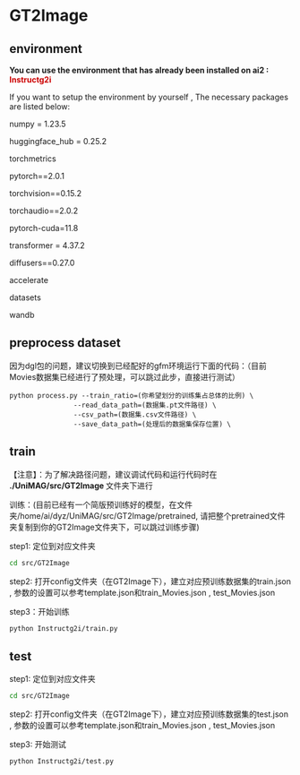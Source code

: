 # GT2Image

## environment

<span style="font-weight:bold;">You can use the environment that has already been installed on ai2 : <span style="color:#CC0000;">Instructg2i</span></span>


If you want to setup the environment by yourself , The necessary packages are listed below:

numpy = 1.23.5

huggingface_hub = 0.25.2

torchmetrics

pytorch==2.0.1

torchvision==0.15.2

torchaudio==2.0.2

pytorch-cuda=11.8

transformer = 4.37.2

diffusers==0.27.0

accelerate

datasets

wandb



## preprocess dataset

因为dgl包的问题，建议切换到已经配好的gfm环境运行下面的代码：（目前Movies数据集已经进行了预处理，可以跳过此步，直接进行测试）

```
python process.py --train_ratio=(你希望划分的训练集占总体的比例) \
				--read_data_path=(数据集.pt文件路径) \
				--csv_path=(数据集.csv文件路径) \
				--save_data_path=(处理后的数据集保存位置) \
```





## train

【注意】：为了解决路径问题，建议调试代码和运行代码时在<span style="font-weight:bold;"> ./UniMAG/src/GT2Image </span>文件夹下进行

训练：(目前已经有一个简版预训练好的模型，在文件夹/home/ai/dyz/UniMAG/src/GT2Image/pretrained, 请把整个pretrained文件夹复制到你的GT2Image文件夹下，可以跳过训练步骤)

step1: 定位到对应文件夹

```bash
cd src/GT2Image
```

step2: 打开config文件夹（在GT2Image下），建立对应预训练数据集的train.json , 参数的设置可以参考template.json和train_Movies.json , test_Movies.json



step3：开始训练

```bash
python Instructg2i/train.py
```





## test

step1: 定位到对应文件夹

```bash
cd src/GT2Image
```

step2: 打开config文件夹（在GT2Image下），建立对应预训练数据集的test.json , 参数的设置可以参考template.json和train_Movies.json , test_Movies.json



step3: 开始测试

```
python Instructg2i/test.py
```


